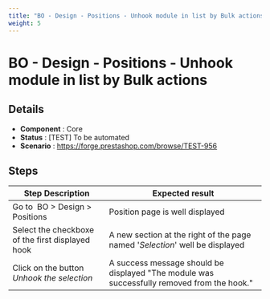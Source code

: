 ```yaml
---
title: "BO - Design - Positions - Unhook module in list by Bulk actions"
weight: 5
---
```


# BO - Design - Positions - Unhook module in list by Bulk actions
## Details
* **Component** : Core
* **Status** : [TEST] To be automated
* **Scenario** : https://forge.prestashop.com/browse/TEST-956

## Steps
| Step Description | Expected result |
| ----- | ----- |
| Go to  BO > Design > Positions | Position page is well displayed |
| Select the checkboxe of the first displayed hook | A new section at the right of the page named '*Selection*' well be displayed |
| Click on the button *Unhook the selection* | A success message should be displayed "The module was successfully removed from the hook." |
